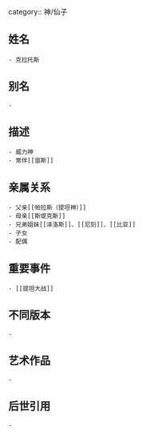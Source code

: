category:: 神/仙子
## 姓名
	- 克拉托斯
## 别名
	-
## 描述
	- 威力神
	- 常伴[[宙斯]]
## 亲属关系
	- 父亲[[帕拉斯（提坦神）]]
	- 母亲[[斯堤克斯]]
	- 兄弟姐妹[[泽洛斯]]、[[尼刻]]、[[比亚]]
	- 子女
	- 配偶
## 重要事件
	- [[提坦大战]]
## 不同版本
	-
## 艺术作品
	-
## 后世引用
	-

